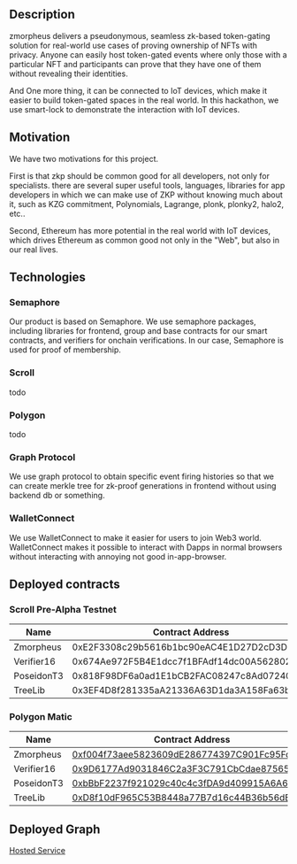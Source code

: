 

## Description

zmorpheus delivers a pseudonymous, seamless zk-based token-gating solution for real-world use cases of proving  ownership of NFTs with privacy. Anyone can easily host token-gated events where only those with a particular NFT and participants can prove that they have one of them without revealing their identities. 

And One more thing, it can be connected to IoT devices, which make it easier to build token-gated spaces in the real world. In this hackathon, we use smart-lock to demonstrate the interaction with IoT devices.

## Motivation

We have two motivations for this project.

 First is that zkp should be common good for all developers, not only for specialists. there are several super useful tools, languages, libraries for app developers in which we can make use of ZKP without knowing much about it, such as KZG commitment, Polynomials, Lagrange, plonk, plonky2, halo2, etc.. 
 
 Second, Ethereum has more potential in the real world with IoT devices, which drives Ethereum as common good not only in the "Web", but also in our real lives.

## Technologies

### Semaphore
Our product is based on Semaphore. We use semaphore packages, including libraries for frontend, group and base contracts for our smart contracts, and verifiers for onchain verifications. In our case, Semaphore is used for proof of membership.

### Scroll
todo
### Polygon
todo
### Graph Protocol
We use graph protocol to obtain specific event firing histories so that we can create merkle tree for zk-proof generations in frontend without using  backend db or something.

### WalletConnect
We use WalletConnect to make it easier for users to join Web3 world. WalletConnect makes it possible to interact with Dapps in normal browsers without interacting with  annoying not good in-app-browser.

## Deployed contracts
### Scroll Pre-Alpha Testnet

| Name | Contract Address | Verified |
| ---- | ---- | --- |
| Zmorpheus| 0xE2F3308c29b5616b1bc90eAC4E1D27D2cD3DB66b | Not Yet |
|  Verifier16  |  0x674Ae972F5B4E1dcc7f1BFAdf14dc00A5628026a  | Not Yet |
|  PoseidonT3  |  0x818F98DF6a0ad1E1bCB2FAC08247c8Ad0724013d  | Not Yet |
| TreeLib|0x3EF4D8f281335aA21336A63D1da3A158Fa63b9CC | Not Yet |

### Polygon Matic

| Name | Contract Address | Verified |
| ---- | ---- | --- |
| Zmorpheus| [0xf004f73aee5823609dE286774397C901Fc95Fc2F](https://polygonscan.com/address/0xf004f73aee5823609dE286774397C901Fc95Fc2F#code) | YES |
|  Verifier16  |  [0x9D6177Ad9031846C2a3F3C791CbCdae87565E962](https://polygonscan.com/address/0x9D6177Ad9031846C2a3F3C791CbCdae87565E962)  | Not Yet |
|  PoseidonT3  |  [0xbBbF2237f921029c40c4c3fDA9d409915A6A6606](https://polygonscan.com/address/0xbBbF2237f921029c40c4c3fDA9d409915A6A6606)  | Not Yet |
| TreeLib|[0xD8f10dF965C53B8448a77B7d16c44B36b56dE095](https://polygonscan.com/address/0xD8f10dF965C53B8448a77B7d16c44B36b56dE095) | Not Yet |

## Deployed Graph
[Hosted Service](https://thegraph.com/hosted-service/subgraph/hiroism007/zmorpheus)
